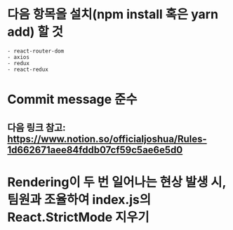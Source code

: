 # 다음 항목을 설치(npm install 혹은 yarn add) 할 것
    - react-router-dom
    - axios
    - redux
    - react-redux

# Commit message 준수
## 다음 링크 참고: https://www.notion.so/officialjoshua/Rules-1d662671aee84fddb07cf59c5ae6e5d0

# Rendering이 두 번 일어나는 현상 발생 시, 팀원과 조율하여 index.js의 React.StrictMode 지우기